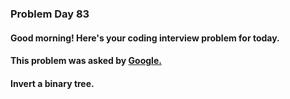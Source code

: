### Problem Day 83

#### Good morning! Here's your coding interview problem for today.

#### This problem was asked by [Google.](https://www.educative.io/blog/google-coding-interview)

#### Invert a binary tree.
